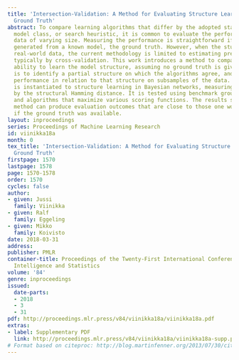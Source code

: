 ```yaml
---
title: 'Intersection-Validation: A Method for Evaluating Structure Learning without
  Ground Truth'
abstract: To compare learning algorithms that differ by the adopted statistical paradigm,
  model class, or search heuristic, it is common to evaluate the performance on training
  data of varying size. Measuring the performance is straightforward if the data are
  generated from a known model, the ground truth. However, when the study concerns
  real-world data, the current methodology is limited to estimating predictive performance,
  typically by cross-validation. This work introduces a method to compare algorithms’
  ability to learn the model structure, assuming no ground truth is given. The idea
  is to identify a partial structure on which the algorithms agree, and measure the
  performance in relation to that structure on subsamples of the data. The method
  is instantiated to structure learning in Bayesian networks, measuring the performance
  by the structural Hamming distance. It is tested using benchmark ground truth networks
  and algorithms that maximize various scoring functions. The results show that the
  method can produce evaluation outcomes that are close to those one would obtain
  if the ground truth was available.
layout: inproceedings
series: Proceedings of Machine Learning Research
id: viinikka18a
month: 0
tex_title: 'Intersection-Validation: A Method for Evaluating Structure Learning without
  Ground Truth'
firstpage: 1570
lastpage: 1578
page: 1570-1578
order: 1570
cycles: false
author:
- given: Jussi
  family: Viinikka
- given: Ralf
  family: Eggeling
- given: Mikko
  family: Koivisto
date: 2018-03-31
address: 
publisher: PMLR
container-title: Proceedings of the Twenty-First International Conference on Artificial
  Intelligence and Statistics
volume: '84'
genre: inproceedings
issued:
  date-parts:
  - 2018
  - 3
  - 31
pdf: http://proceedings.mlr.press/v84/viinikka18a/viinikka18a.pdf
extras:
- label: Supplementary PDF
  link: http://proceedings.mlr.press/v84/viinikka18a/viinikka18a-supp.pdf
# Format based on citeproc: http://blog.martinfenner.org/2013/07/30/citeproc-yaml-for-bibliographies/
---
```

